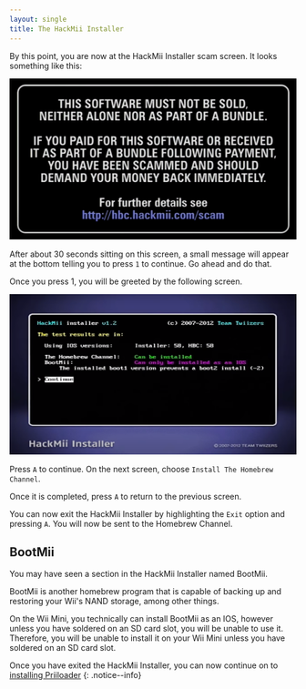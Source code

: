 ```yaml
---
layout: single
title: The HackMii Installer
---
```


By this point, you are now at the HackMii Installer scam screen. It looks something like this:

![HackMii Scam Screen](/images/hackmiiscamscreen.png)

After about 30 seconds sitting on this screen, a small message will appear at the bottom telling you to press ``1`` to continue. Go ahead and do that.

Once you press 1, you will be greeted by the following screen.

![HackMii Menu](/images/hackmiimenuios.png)

Press ``A`` to continue. On the next screen, choose ``Install The Homebrew Channel``.

Once it is completed, press ``A`` to return to the previous screen.

You can now exit the HackMii Installer by highlighting the ``Exit`` option and pressing ``A``. You will now be sent to the Homebrew Channel.

## BootMii

You may have seen a section in the HackMii Installer named BootMii.

BootMii is another homebrew program that is capable of backing up and restoring your Wii's NAND storage, among other things.

On the Wii Mini, you technically can install BootMii as an IOS, however unless you have soldered on an SD card slot, you will be unable to use it. Therefore, you will be unable to install it on your Wii Mini unless you have soldered on an SD card slot.

Once you have exited the HackMii Installer, you can now continue on to [installing Priiloader](/wiiminipriiloader)
{: .notice--info}
